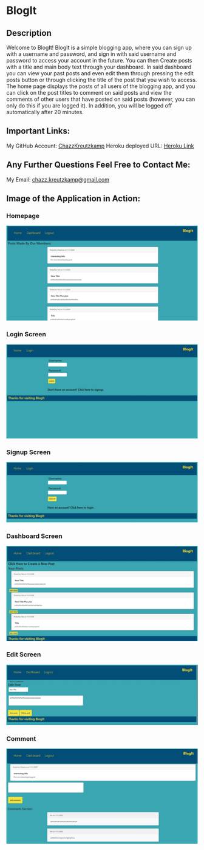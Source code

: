 # BlogIt

## Description

Welcome to BlogIt! BlogIt is a simple blogging app, where you can sign up with a username and password, and sign in with said username and password to access your account in the future. You can then Create posts with a title and main body text through your dashboard. In said dashboard you can view your past posts and even edit them through pressing the edit posts button or through clicking the title of the post that you wish to access. The home page displays the posts of all users of the blogging app, and you can click on the post titles to comment on said posts and view the comments of other users that have posted on said posts (however, you can only do this if you are logged it). In addition, you will be logged off automatically after 20 minutes.

## Important Links:

My GitHub Account: [ChazzKreutzkamp](https://github.com/ChazzKreutzkamp)
Heroku deployed URL: [Heroku Link]()

## Any Further Questions Feel Free to Contact Me:

My Email: chazz.kreutzkamp@gmail.com

## Image of the Application in Action:

### Homepage
![al text](https://github.com/ChazzKreutzkamp/BlogIt-Challenge-14/blob/main/README-IMG/Home.JPG)

### Login Screen
![al text](https://github.com/ChazzKreutzkamp/BlogIt-Challenge-14/blob/main/README-IMG/Login.JPG)

### Signup Screen
![al text](https://github.com/ChazzKreutzkamp/BlogIt-Challenge-14/blob/main/README-IMG/signup.JPG)

### Dashboard Screen
![al text](https://github.com/ChazzKreutzkamp/BlogIt-Challenge-14/blob/main/README-IMG/dashboard.JPG)

### Edit Screen
![al text](https://github.com/ChazzKreutzkamp/BlogIt-Challenge-14/blob/main/README-IMG/edit.JPG)

### Comment
![al text](https://github.com/ChazzKreutzkamp/BlogIt-Challenge-14/blob/main/README-IMG/Comment.JPG)
